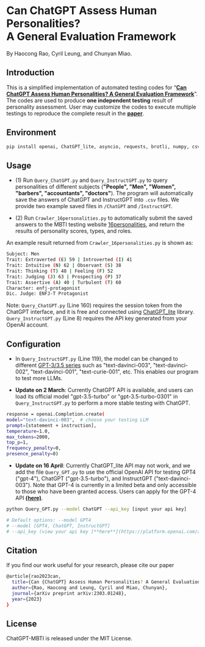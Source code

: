 # Can ChatGPT Assess Human Personalities? <br> A General Evaluation Framework
By Haocong Rao, Cyril Leung, and Chunyan Miao.

## Introduction
This is a simplified implementation of automated testing codes for “[**Can ChatGPT Assess Human Personalities? A General Evaluation Framework**](https://arxiv.org/abs/2303.01248)”. The codes are used to produce **one independent testing** result of personality assessment. User may customize the codes to execute multiple testings to reproduce the complete result in the [**paper**](https://arxiv.org/pdf/2303.01248).

## Environment
```bash
pip install openai, ChatGPT_lite, asyncio, requests, brotli, numpy, csv, json
```

## Usage
- (1) Run ``Query_ChatGPT.py`` and ``Query_InstructGPT.py`` to query personalities of different subjects (**"People", "Men", "Women", "barbers", "accountants", "doctors"**). The program will automatically save the answers of ChatGPT and InstructGPT into ``.csv`` files. We provide two example saved files in ``/ChatGPT`` and ``/InstructGPT``.

- (2) Run ``Crawler_16personalities.py`` to automatically submit the saved answers to the MBTI testing website [16personalities](https://www.16personalities.com/), and return the results of personality scores, types, and roles.

An example result returned from ``Crawler_16personalities.py`` is shown as:
```bash
Subject: Men
Trait: Extraverted (E) 59 | Introverted (I) 41
Trait: Intuitive (N) 62 | Observant (S) 38
Trait: Thinking (T) 48 | Feeling (F) 52
Trait: Judging (J) 63 | Prospecting (P) 37
Trait: Assertive (A) 40 | Turbulent (T) 60
Character: enfj-protagonist
Dic. Judge: ENFJ-T Protagonist
```

Note: ``Query_ChatGPT.py`` (Line 160) requires the session token from the ChatGPT interface, and it is free and connected using [ChatGPT_lite](https://github.com/acheong08/ChatGPT-lite) library. ``Query_InstructGPT.py`` (Line 8) requires the API key generated from your OpenAI account. 


## Configuration
- In ``Query_InstructGPT.py`` (Line 119), the model can be changed to different [GPT-3/3.5 series](https://platform.openai.com/docs/models/overview) such as "text-davinci-003", "text-davinci-002", "text-davinci-001", "text-curie-001", etc. This enables our program to test more LLMs.

- **Update on 2 March**: Currently ChatGPT API is available, and users can load its official model "gpt-3.5-turbo" or "gpt-3.5-turbo-0301" in ``Query_InstructGPT.py`` to perform a more stable testing with ChatGPT.

```bash
response = openai.Completion.create(
model="text-davinci-003",  # choose your testing LLM
prompt=[statement + instruction],
temperature=1.0,
max_tokens=2000,
top_p=1,
frequency_penalty=0,
presence_penalty=0)
```

- **Update on 16 April**: Currently ChatGPT_lite API may not work, and we add the file ``Query_GPT.py`` to use the official OpenAI API for testing GPT4 ("gpt-4"), ChatGPT ("gpt-3.5-turbo"), and InstructGPT ("text-davinci-003"). Note that GPT-4 is currently in a limited beta and only accessible to those who have been granted access. Users can apply for the GPT-4 API [**(here)**](https://openai.com/waitlist/gpt-4).

```bash
python Query_GPT.py --model ChatGPT --api_key [input your api key]

# Default options: --model GPT4 
# --model [GPT4, ChatGPT, InstructGPT]
# --api_key (view your api key [**here**](https://platform.openai.com/account/api-keys))
```

## Citation
If you find our work useful for your research, please cite our paper
```bash
@article{rao2023can,
  title={Can {ChatGPT} Assess Human Personalities? A General Evaluation Framework},
  author={Rao, Haocong and Leung, Cyril and Miao, Chunyan},
  journal={arXiv preprint arXiv:2303.01248},
  year={2023}
}
```

## License

ChatGPT-MBTI is released under the MIT License. 
